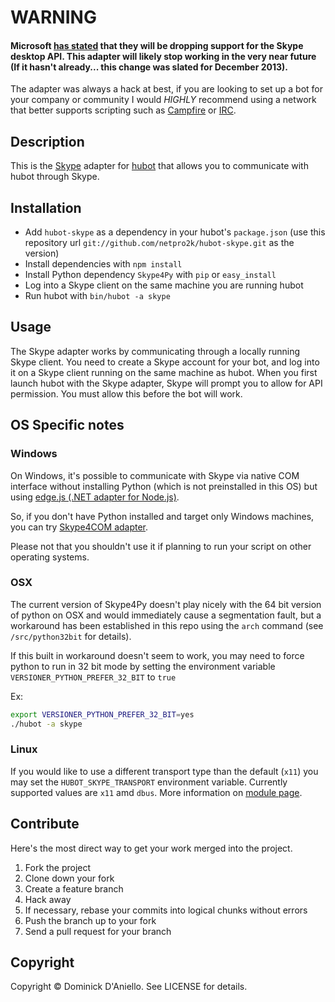 # WARNING

#### Microsoft [has stated](http://blogs.skype.com/2013/11/06/feature-evolution-and-support-for-the-skype-desktop-api/) that they will be dropping support for the Skype desktop API. This adapter will likely stop working in the very near future (If it hasn't already... this change was slated for December 2013). 

The adapter was always a hack at best, if you are looking to set up a bot for your company or community I would _HIGHLY_ recommend using a network that better supports scripting such as [Campfire](https://github.com/github/hubot/blob/master/docs/adapters/campfire.md) or [IRC](https://github.com/nandub/hubot-irc).

## Description

This is the [Skype](http://skype.com) adapter for
[hubot](http://hubot.github.com) that allows you to communicate with hubot
through Skype.

## Installation

* Add `hubot-skype` as a dependency in your hubot's `package.json` (use this repository url `git://github.com/netpro2k/hubot-skype.git` as the version)
* Install dependencies with `npm install`
* Install Python dependency `Skype4Py` with `pip` or `easy_install`
* Log into a Skype client on the same machine you are running hubot
* Run hubot with `bin/hubot -a skype`

## Usage

The Skype adapter works by communicating through a locally running Skype
client. You need to create a Skype account for your bot, and log into it
on a Skype client running on the same machine as hubot. When you first
launch hubot with the Skype adapter, Skype will prompt you to allow for
API permission. You must allow this before the bot will work.

## OS Specific notes

### Windows

On Windows, it's possible to communicate with Skype via native COM interface without installing Python
(which is not preinstalled in this OS) but using [edge.js (.NET adapter for Node.js)](http://tjanczuk.github.io/edge/).

So, if you don't have Python installed and target only Windows machines, you can try [Skype4COM adapter](https://github.com/RReverser/hubot-skype4com).

Please not that you shouldn't use it if planning to run your script on other operating systems.

### OSX

The current version of Skype4Py doesn't play nicely with the 64 bit version
of python on OSX and would immediately cause a segmentation fault, but a
workaround has been established in this repo using the `arch` command (see
`/src/python32bit` for details).

If this built in workaround doesn't seem to work, you may need to force python
to run in 32 bit mode by setting the environment variable `VERSIONER_PYTHON_PREFER_32_BIT` to `true`

Ex:

```bash
export VERSIONER_PYTHON_PREFER_32_BIT=yes
./hubot -a skype
```

### Linux
If you would like to use a different transport type than the default (`x11`) 
you may set the `HUBOT_SKYPE_TRANSPORT` environment variable. Currently 
supported values are `x11` amd `dbus`. More information on
[module page](http://skype4py.sourceforge.net/doc/html/Skype4Py.api.posix-module.html).

## Contribute

Here's the most direct way to get your work merged into the project.

1. Fork the project
2. Clone down your fork
3. Create a feature branch
4. Hack away
5. If necessary, rebase your commits into logical chunks without errors
6. Push the branch up to your fork
7. Send a pull request for your branch

## Copyright

Copyright &copy; Dominick D'Aniello. See LICENSE for details.
